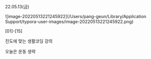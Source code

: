 22.05.13(금)

![image-20220513221245922](/Users/pang-geun/Library/Application Support/typora-user-images/image-20220513221245922.png)

[01]-[15]

진도에 맞는 생활코딩 강의



오늘은 운동 생략 